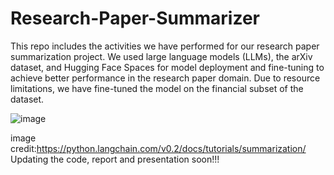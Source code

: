 # Research-Paper-Summarizer

This repo includes the activities we have performed for our research paper summarization project. We used large language models (LLMs), the arXiv dataset, and Hugging Face Spaces for model deployment and fine-tuning to achieve better performance in the research paper domain. Due to resource limitations, we have fine-tuned the model on the financial subset of the dataset.

![image](https://github.com/user-attachments/assets/018c5fa9-bb1c-47ca-87c7-0e09ba0756b1)

image credit:https://python.langchain.com/v0.2/docs/tutorials/summarization/
Updating the code, report and presentation soon!!!

